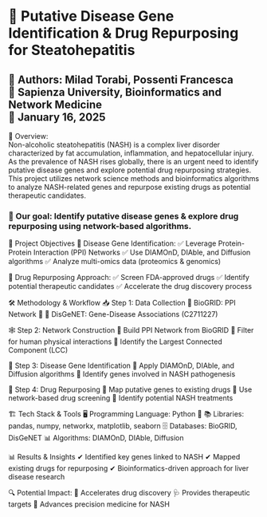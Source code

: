 # 🧬 Putative Disease Gene Identification & Drug Repurposing for Steatohepatitis #
👥 Authors: Milad Torabi, Possenti Francesca  
🔹 Sapienza University, Bioinformatics and Network Medicine  
📅 January 16, 2025    
----------------------------------------------------------
📝 Overview:  
Non-alcoholic steatohepatitis (NASH) is a complex liver disorder characterized by fat accumulation, inflammation, and hepatocellular injury. As the prevalence of NASH rises globally, there is an urgent need to identify putative disease genes and explore potential drug repurposing strategies. This project utilizes network science methods and bioinformatics algorithms to analyze NASH-related genes and repurpose existing drugs as potential therapeutic candidates.

### 🚀 Our goal: Identify putative disease genes & explore drug repurposing using network-based algorithms.

🎯 Project Objectives
🔬 Disease Gene Identification:
✅ Leverage Protein-Protein Interaction (PPI) Networks
✅ Use DIAMOnD, DIAble, and Diffusion algorithms
✅ Analyze multi-omics data (proteomics & genomics)

💊 Drug Repurposing Approach:
✅ Screen FDA-approved drugs
✅ Identify potential therapeutic candidates
✅ Accelerate the drug discovery process

🛠 Methodology & Workflow
📥 Step 1: Data Collection
📌 BioGRID: PPI Network 🧬
📌 DisGeNET: Gene-Disease Associations (C2711227)

🕸 Step 2: Network Construction
📌 Build PPI Network from BioGRID
📌 Filter for human physical interactions
📌 Identify the Largest Connected Component (LCC)

🧪 Step 3: Disease Gene Identification
📌 Apply DIAMOnD, DIAble, and Diffusion algorithms
📌 Identify genes involved in NASH pathogenesis

💊 Step 4: Drug Repurposing
📌 Map putative genes to existing drugs
📌 Use network-based drug screening
📌 Identify potential NASH treatments

🏗 Tech Stack & Tools
🖥 Programming Language: Python 🐍
📚 Libraries: pandas, numpy, networkx, matplotlib, seaborn
🗄 Databases: BioGRID, DisGeNET
📊 Algorithms: DIAMOnD, DIAble, Diffusion

📊 Results & Insights
✔ Identified key genes linked to NASH
✔ Mapped existing drugs for repurposing
✔ Bioinformatics-driven approach for liver disease research

🔍 Potential Impact:
🚀 Accelerates drug discovery
🩺 Provides therapeutic targets
🔬 Advances precision medicine for NASH

